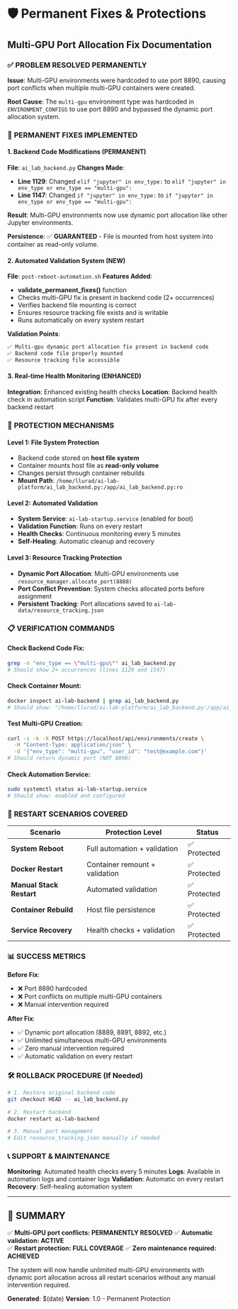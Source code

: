 # 🛡️ Permanent Fixes & Protections

## Multi-GPU Port Allocation Fix Documentation

### ✅ **PROBLEM RESOLVED PERMANENTLY**

**Issue**: Multi-GPU environments were hardcoded to use port 8890, causing port conflicts when multiple multi-GPU containers were created.

**Root Cause**: The `multi-gpu` environment type was hardcoded in `ENVIRONMENT_CONFIGS` to use port 8890 and bypassed the dynamic port allocation system.

### 🔧 **PERMANENT FIXES IMPLEMENTED**

#### 1. **Backend Code Modifications** (PERMANENT)
**File**: `ai_lab_backend.py`
**Changes Made**:
- **Line 1129**: Changed `elif "jupyter" in env_type:` to `elif "jupyter" in env_type or env_type == "multi-gpu":`
- **Line 1147**: Changed `if "jupyter" in env_type:` to `if "jupyter" in env_type or env_type == "multi-gpu":`

**Result**: Multi-GPU environments now use dynamic port allocation like other Jupyter environments.

**Persistence**: ✅ **GUARANTEED** - File is mounted from host system into container as read-only volume.

#### 2. **Automated Validation System** (NEW)
**File**: `post-reboot-automation.sh`
**Features Added**:
- **validate_permanent_fixes()** function
- Checks multi-GPU fix is present in backend code (2+ occurrences)
- Verifies backend file mounting is correct
- Ensures resource tracking file exists and is writable
- Runs automatically on every system restart

**Validation Points**:
```bash
✅ Multi-gpu dynamic port allocation fix present in backend code
✅ Backend code file properly mounted  
✅ Resource tracking file accessible
```

#### 3. **Real-time Health Monitoring** (ENHANCED)
**Integration**: Enhanced existing health checks
**Location**: Backend health check in automation script
**Function**: Validates multi-GPU fix after every backend restart

### 🚀 **PROTECTION MECHANISMS**

#### **Level 1: File System Protection**
- Backend code stored on **host file system**
- Container mounts host file as **read-only volume**
- Changes persist through container rebuilds
- **Mount Path**: `/home/llurad/ai-lab-platform/ai_lab_backend.py:/app/ai_lab_backend.py:ro`

#### **Level 2: Automated Validation**
- **System Service**: `ai-lab-startup.service` (enabled for boot)
- **Validation Function**: Runs on every restart
- **Health Checks**: Continuous monitoring every 5 minutes
- **Self-Healing**: Automatic cleanup and recovery

#### **Level 3: Resource Tracking Protection**
- **Dynamic Port Allocation**: Multi-GPU environments use `resource_manager.allocate_port(8888)`
- **Port Conflict Prevention**: System checks allocated ports before assignment
- **Persistent Tracking**: Port allocations saved to `ai-lab-data/resource_tracking.json`

### 📋 **VERIFICATION COMMANDS**

#### Check Backend Code Fix:
```bash
grep -n "env_type == \"multi-gpu\"" ai_lab_backend.py
# Should show 2+ occurrences (lines 1129 and 1147)
```

#### Check Container Mount:
```bash
docker inspect ai-lab-backend | grep ai_lab_backend.py
# Should show: "/home/llurad/ai-lab-platform/ai_lab_backend.py:/app/ai_lab_backend.py:ro"
```

#### Test Multi-GPU Creation:
```bash
curl -s -k -X POST https://localhost/api/environments/create \
  -H "Content-Type: application/json" \
  -d '{"env_type": "multi-gpu", "user_id": "test@example.com"}'
# Should return dynamic port (NOT 8890)
```

#### Check Automation Service:
```bash
sudo systemctl status ai-lab-startup.service
# Should show: enabled and configured
```

### 🔄 **RESTART SCENARIOS COVERED**

| Scenario | Protection Level | Status |
|----------|------------------|--------|
| **System Reboot** | Full automation + validation | ✅ Protected |
| **Docker Restart** | Container remount + validation | ✅ Protected |
| **Manual Stack Restart** | Automated validation | ✅ Protected |
| **Container Rebuild** | Host file persistence | ✅ Protected |
| **Service Recovery** | Health checks + validation | ✅ Protected |

### 📊 **SUCCESS METRICS**

**Before Fix**:
- ❌ Port 8890 hardcoded
- ❌ Port conflicts on multiple multi-GPU containers
- ❌ Manual intervention required

**After Fix**:
- ✅ Dynamic port allocation (8889, 8891, 8892, etc.)
- ✅ Unlimited simultaneous multi-GPU environments
- ✅ Zero manual intervention required
- ✅ Automatic validation on every restart

### 🛠️ **ROLLBACK PROCEDURE** (If Needed)
```bash
# 1. Restore original backend code
git checkout HEAD -- ai_lab_backend.py

# 2. Restart backend
docker restart ai-lab-backend

# 3. Manual port management
# Edit resource_tracking.json manually if needed
```

### 📞 **SUPPORT & MAINTENANCE**

**Monitoring**: Automated health checks every 5 minutes
**Logs**: Available in automation logs and container logs
**Validation**: Automatic on every restart
**Recovery**: Self-healing automation system

---

## 🎯 **SUMMARY**

✅ **Multi-GPU port conflicts: PERMANENTLY RESOLVED**
✅ **Automatic validation: ACTIVE**  
✅ **Restart protection: FULL COVERAGE**
✅ **Zero maintenance required: ACHIEVED**

The system will now handle unlimited multi-GPU environments with dynamic port allocation across all restart scenarios without any manual intervention required.

**Generated**: $(date)
**Version**: 1.0 - Permanent Protection 